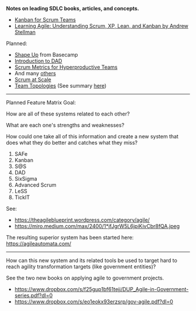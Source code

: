 **Notes on leading SDLC books, articles, and concepts.**

*   [Kanban for Scrum Teams](Kanban_for_Scrum_Teams.md)
*   [Learning Agile: Understanding Scrum, XP, Lean, and Kanban by Andrew Stellman](https://www.amazon.com/Learning-Agile-Understanding-Scrum-Kanban/dp/1449331920)

Planned:

*   [Shape Up](https://basecamp.com/shapeup) from Basecamp
*   [Introduction to DAD](https://www.amazon.com/Mark-Lines-ebook-dp-B07B9TZHDH/dp/B07B9TZHDH/ref=mt_other?_encoding=UTF8&me=&qid=)
*   [Scrum Metrics for Hyperproductive Teams](https://www.agilealliance.org/wp-content/uploads/2016/01/ScrumMetricsAgile2012.pdf)
*   And many [others](https://tab.bz/ypxug)
*   [Scrum at Scale](https://www.scrumatscale.com/scrum-at-scale-guide-read-online/)
*   [Team Topologies](https://www.amazon.com/dp/B07NSF94PC/ref=dp-kindle-redirect?_encoding=UTF8&btkr=1) (See summary [here](https://markosrendell.wordpress.com/2020/02/04/team-topologies-book-summary-part-1-of-3-key-concepts/))

---

Planned Feature Matrix Goal:

How are all of these systems related to each other?

What are each one's strengths and weaknesses?

How could one take all of this information and create a new system that does what they do better and catches what they miss?

1.  SAFe
2.  Kanban
3.  S@S
4.  DAD
5.  SixSigma
6.  Advanced Scrum
7.  LeSS
8.  TickIT

See: 

*   https://theagileblueprint.wordpress.com/category/agile/
*   https://miro.medium.com/max/2400/1*jfJgrW5L6jpiKivCbr8fQA.jpeg

The resulting superior system has been started here: https://agileautomata.com/

---

How can this new system and its related tools be used to target hard to reach agility transformation targets (like government entities)?

See the two new books on applying agile to government projects.

*   https://www.dropbox.com/s/f25gup1bf61tejj/DUP_Agile-in-Government-series.pdf?dl=0
*   https://www.dropbox.com/s/eo1eokx93erzsrp/gov-agile.pdf?dl=0
